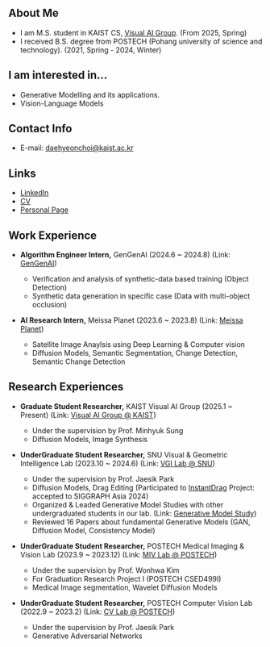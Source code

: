 ## About Me
- I am M.S. student in KAIST CS, [Visual AI Group](https://visualai.kaist.ac.kr/). (From 2025, Spring)
- I received B.S. degree from POSTECH (Pohang university of science and technology). (2021, Spring - 2024, Winter)


## I am interested in...
- Generative Modelling and its applications.
- Vision-Language Models

## Contact Info
- E-mail: daehyeonchoi@kaist.ac.kr

  
## Links
- [LinkedIn](https://www.linkedin.com/in/daehyeon-choi-570b0a214/)
- [CV](https://drive.google.com/file/d/1cVSY2W48zxk9jj50vJqUu30baFlkMVgF/view?usp=sharing)
- [Personal Page](https://choidaedae.github.io)


## Work Experience
- **Algorithm Engineer Intern,** GenGenAI (2024.6 ~ 2024.8) (Link: [GenGenAI](https://www.gengen.ai))
  - Verification and analysis of synthetic-data based training (Object Detection)
  - Synthetic data generation in specific case (Data with multi-object occlusion)
    
- **AI Research Intern,** Meissa Planet (2023.6 ~ 2023.8) (Link: [Meissa Planet](https://www.meissaplanet.com))
  - Satellite Image Anaylsis using Deep Learning & Computer vision 
  - Diffusion Models, Semantic Segmentation, Change Detection, Semantic Change Detection


## Research Experiences
- **Graduate Student Researcher,** KAIST Visual AI Group (2025.1 ~ Present) (Link: [Visual AI Group @ KAIST](https://visualai.kaist.ac.kr/))
  - Under the supervision by Prof. Minhyuk Sung
  - Diffusion Models, Image Synthesis

- **UnderGraduate Student Researcher,** SNU Visual & Geometric Intelligence Lab (2023.10 ~ 2024.6) (Link: [VGI Lab @ SNU](https://jaesik.info/lab))
  - Under the supervision by Prof. Jaesik Park
  - Diffusion Models, Drag Editing (Participated to [InstantDrag](https://github.com/SNU-VGILab/InstantDrag) Project: accepted to SIGGRAPH Asia 2024)
  - Organized & Leaded Generative Model Studies with other undergraduated students in our lab. (Link: [Generative Model Study](https://github.com/choidaedae/VGILab-generative-model-study))
  - Reviewed 16 Papers about fundamental Generative Models (GAN, Diffusion Model, Consistency Model)
    
- **UnderGraduate Student Researcher,** POSTECH Medical Imaging & Vision Lab (2023.9 ~ 2023.12) (Link: [MIV Lab @ POSTECH](https://miv.postech.ac.kr))
  - Under the supervision by Prof. Wonhwa Kim
  - For Graduation Research Project I (POSTECH CSED499I) 
  - Medical Image segmentation, Wavelet Diffusion Models
  
- **UnderGraduate Student Researcher,** POSTECH Computer Vision Lab (2022.9 ~ 2023.2) (Link: [CV Lab @ POSTECH](https://cvlab.postech.ac.kr))
  - Under the supervision by Prof. Jaesik Park 
  - Generative Adversarial Networks
 

 
 
  
  
